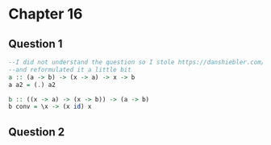 # Chapter 16
## Question 1
```haskell
--I did not understand the question so I stole https://danshiebler.com/2018-11-10-category-solutions/
--and reformulated it a little bit
a :: (a -> b) -> (x -> a) -> x -> b
a a2 = (.) a2

b :: ((x -> a) -> (x -> b)) -> (a -> b)
b conv = \x -> (x id) x
```
## Question 2
